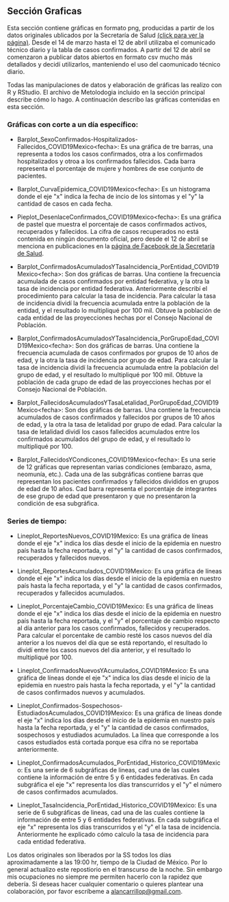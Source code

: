 ## Sección Graficas
Esta sección contiene gráficas en formato png, producidas a partir de los datos originales ublicados por la Secretaría de Salud  [(click para ver la página)](https://www.gob.mx/salud/es/archivo/documentos). Desde el 14 de marzo hasta el 12 de abril utilizaba el comunicado técnico diario y la tabla de casos confirmados. A partir del 12 de abril se comenzaron a publicar datos abiertos en formato csv mucho más detallados y decidí utilizarlos, manteniendo el uso del caomunicado técnico diario.

Todas las manipulaciones de datos y elaboración de gráficas las realizo con R y RStudio. El archivo de Metolodogia incluido en la sección principal describe cómo lo hago. A continuación describo las gráficas contenidas en esta sección.

### Gráficas con corte a un día específico:
- Barplot_SexoConfirmados-Hospitalizados-Fallecidos_COVID19Mexico\<fecha\>: Es una gráfica de tre barras, una representa a todos los casos confirmados, otra a los confirmados hospitalizados y otroa a los confirmados fallecidos. Cada barra representa el porcentaje de mujere y hombres de ese conjunto de pacientes.

- Barplot_CurvaEpidemica_COVID19Mexico\<fecha\>: Es un histograma donde el eje "x" indica la fecha de incio de los síntomas y el "y" la cantidad de casos en cada fecha.

- Pieplot_DesenlaceConfirmados_COVID19Mexico\<fecha\>: Es una gráfica de pastel que muestra el porcentaje de casos confirmados activos, recuperados y fallecidos. La cifra de casos recuperados no está contenida en ningún documento oficial, pero desde el 12 de abril se menciona en publicaciones en la [página de Facebook de la Secretaría de Salud](https://www.facebook.com/SecretariadeSaludMX/).

- Barplot_ConfirmadosAcumuladosYTasaIncidencia_PorEntidad_COVID19Mexico\<fecha\>: Son dos gráficas de barras. Una contiene la frecuencia acumulada de casos confirmados por entidad federativa, y la otra la tasa de incidencia por entidad federativa. Anteriormente describí el procedimiento para calcular la tasa de incidencia. Para calcular la tasa de incidencia dividí la frecuencia acumulada entre la población de la entidad, y el resultado lo multipliqué por 100 mil. Obtuve la población de cada entidad de las proyecciones hechas por el Consejo Nacional de Población.

- Barplot_ConfirmadosAcumuladosYTasaIncidencia_PorGrupoEdad_COVID19Mexico\<fecha\>: Son dos gráficas de barras. Una contiene la frecuencia acumulada de casos confirmados por grupos de 10 años de edad, y la otra la tasa de incidencia por grupo de edad. Para calcular la tasa de incidencia dividí la frecuencia acumulada entre la población del grupo de edad, y el resultado lo multipliqué por 100 mil. Obtuve la población de cada grupo de edad de las proyecciones hechas por el Consejo Nacional de Población.

- Barplot_FallecidosAcumuladosYTasaLetalidad_PorGrupoEdad_COVID19Mexico\<fecha\>: Son dos gráficas de barras. Una contiene la frecuencia acumulados de casos confirmados y fallecidos por grupos de 10 años de edad, y la otra la tasa de letalidad por grupo de edad. Para calcular la tasa de letalidad dividí los casos fallecidos acumulados entre los confirmados acumulados del grupo de edad, y el resultado lo multipliqué por 100.

- Barplot_FallecidosYCondicones_COVID19Mexico\<fecha\>: Es una serie de 12 gráficas que representan varias condiciones (embarazo, asma, neomunía, etc.). Cada una de las subgráficas contiene barras que representan los pacientes confirmados y fallecidos divididos en grupos de edad de 10 años. Cad barra representa el porcentaje de integrantes de ese grupo de edad que presentaron y que no presentaron la condición de esa subgráfica.

### Series de tiempo:
- Lineplot_ReportesNuevos_COVID19Mexico: Es una gráfica de líneas donde el eje "x" indica los días desde el inicio de la epidemia en nuestro país hasta la fecha reportada, y el "y" la cantidad de casos confirmados, recuperados y fallecidos nuevos.

- Lineplot_ReportesAcumulados_COVID19Mexico: Es una gráfica de líneas donde el eje "x" indica los días desde el inicio de la epidemia en nuestro país hasta la fecha reportada, y el "y" la cantidad de casos confirmados, recuperados y fallecidos acumulados.

- Lineplot_PorcentajeCambio_COVID19Mexico: Es una gráfica de líneas donde el eje "x" indica los días desde el inicio de la epidemia en nuestro país hasta la fecha reportada, y el "y" el porcentaje de cambio respecto al día anterior para los casos confirmados, fallecidos y recuperados. Para calcular el porcentake de cambio resté los casos nuevos del día anterior a los nuevos del día que se está reportando, el resultado lo dividí entre los casos nuevos del día anterior, y el resultado lo multipliqué por 100.

- Lineplot_ConfirmadosNuevosYAcumulados_COVID19Mexico: Es una gráfica de líneas donde el eje "x" indica los días desde el inicio de la epidemia en nuestro país hasta la fecha reportada, y el "y" la cantidad de casos confirmados nuevos y acumulados.

- Lineplot_Confirmados-Sospechosos-EstudiadosAcumulados_COVID19Mexico: Es una gráfica de líneas donde el eje "x" indica los días desde el inicio de la epidemia en nuestro país hasta la fecha reportada, y el "y" la cantidad de casos confirmados, sospechosos y estudiados acumulados. La línea que corresponde a los casos estudiados está cortada porque esa cifra no se reportaba anteriormente.

- Lineplot_ConfirmadosAcumulados_PorEntidad_Historico_COVID19Mexico: Es una serie de 6 subgráficas de lineas, cad una de las cuales contiene la información de entre 5 y 6 entidades federativas. En cada subgráfica el eje "x" representa los días transcurridos y el "y" el número de casos confirmados acumulados.

- Lineplot_TasaIncidencia_PorEntidad_Historico_COVID19Mexico: Es una serie de 6 subgráficas de lineas, cad una de las cuales contiene la información de entre 5 y 6 entidades federativas. En cada subgráfica el eje "x" representa los días transcurridos y el "y" el la tasa de incidencia. Anteriormente he explicado cómo calculo la tasa de incidencia para cada entidad federativa.

Los datos originales son liberados por la SS todos los días aproximadamente a las 19:00 hr, tiempo de la Ciudad de México. Por lo general actualizo este repostiorio en el transcurso de la noche. Sin embargo mis ocupaciones no siempre me permiten hacerlo con la rapidez que debería. Si deseas hacer cualquier comentario o quieres plantear una colaboración, por favor escríbeme a alancarrillop@gmail.com.
